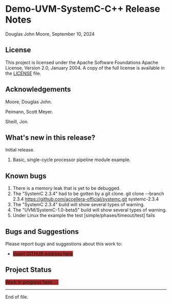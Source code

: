 
Demo-UVM-SystemC-C++ Release Notes
==================================

Douglas John Moore, September 10, 2024


License
-------

This project is licensed under the Apache Software Foundations Apache
License, Version 2.0, January 2004.  A copy of the full license is
available in the [LICENSE](LICENSE) file.


Acknowledgements
----------------

Moore, Douglas John.

Peimann, Scott Meyer.

Sheill, Jon.


What's new in this release?
---------------------------

Initial release.

1. Basic, single-cycle processor pipeline module example.


Known bugs
----------

1. There is a memory leak that is yet to be debugged.
2. The "SystemC 2.3.4" had to be gotten by a git clone.
   git clone --branch 2.3.4 https://github.com/accellera-official/systemc.git systemc-2.3.4
3. The "SystemC 2.3.4" build will show several types of warning.
4. The "UVM/SystemC-1.0-beta5"  build will show several types of warning.
5. Under Linux the example the test [simple/phases/timeout/test] fails
 


Bugs and Suggestions
--------------------

Please report bugs and suggestions about this work to:

* <span style='Background: Brown'>Insert GITHUB Address here</span>


Project Status
--------------

<span style='Background: Brown'>Work in progress here. . .</span>


---

End of file.